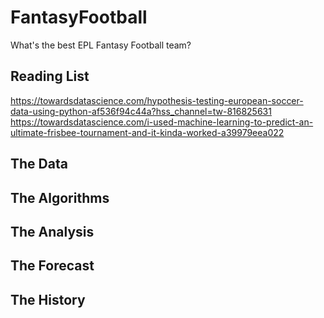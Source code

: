 # FantasyFootball
What's the best EPL Fantasy Football team?

## Reading List

https://towardsdatascience.com/hypothesis-testing-european-soccer-data-using-python-af536f94c44a?hss_channel=tw-816825631
https://towardsdatascience.com/i-used-machine-learning-to-predict-an-ultimate-frisbee-tournament-and-it-kinda-worked-a39979eea022

## The Data

## The Algorithms

## The Analysis

## The Forecast

## The History
